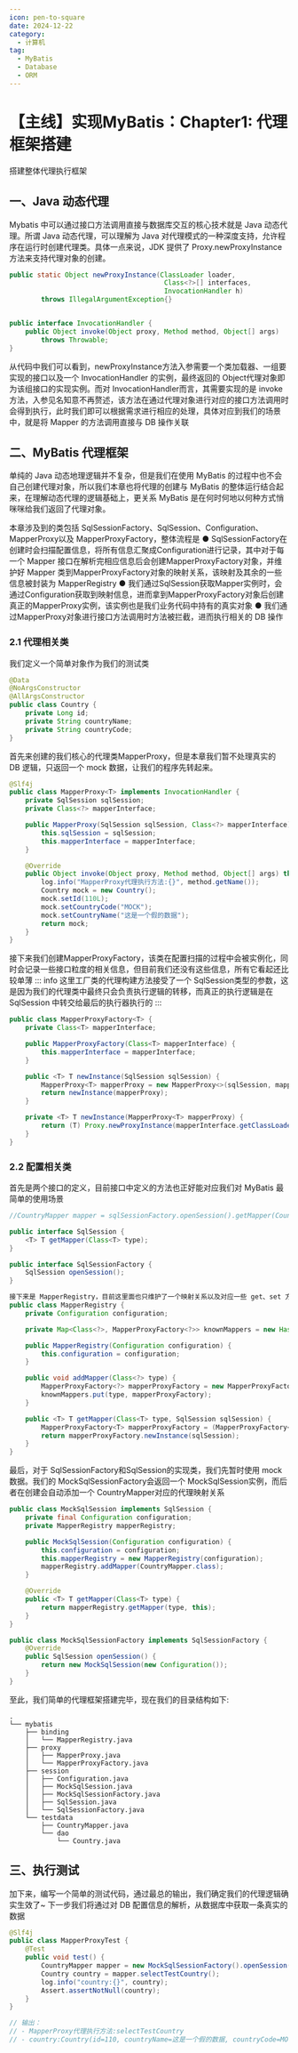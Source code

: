```yaml
---
icon: pen-to-square
date: 2024-12-22
category:
  - 计算机
tag:
  - MyBatis
  - Database
  - ORM
---
```


# 【主线】实现MyBatis：Chapter1: 代理框架搭建
搭建整体代理执行框架

<!-- more -->
## 一、Java 动态代理
Mybatis 中可以通过接口方法调用直接与数据库交互的核心技术就是 Java 动态代理。所谓 Java 动态代理，可以理解为 Java 对代理模式的一种深度支持，允许程序在运行时创建代理类。具体一点来说，JDK 提供了 Proxy.newProxyInstance方法来支持代理对象的创建。
```java
public static Object newProxyInstance(ClassLoader loader,
                                       Class<?>[] interfaces,
                                       InvocationHandler h)
        throws IllegalArgumentException{}


public interface InvocationHandler {
    public Object invoke(Object proxy, Method method, Object[] args)
        throws Throwable;
}
```
从代码中我们可以看到，newProxyInstance方法入参需要一个类加载器、一组要实现的接口以及一个 InvocationHandler 的实例，最终返回的 Object代理对象即为该组接口的实现实例。而对 InvocationHandler而言，其需要实现的是 invoke方法，入参见名知意不再赘述，该方法在通过代理对象进行对应的接口方法调用时会得到执行，此时我们即可以根据需求进行相应的处理，具体对应到我们的场景中，就是将 Mapper 的方法调用直接与 DB 操作关联

## 二、MyBatis 代理框架
单纯的 Java 动态地理逻辑并不复杂，但是我们在使用 MyBatis 的过程中也不会自己创建代理对象，所以我们本章也将代理的创建与 MyBatis 的整体运行结合起来，在理解动态代理的逻辑基础上，更关系 MyBatis 是在何时何地以何种方式悄咪咪给我们返回了代理对象。

本章涉及到的类包括 SqlSessionFactory、SqlSession、Configuration、MapperProxy以及 MapperProxyFactory，整体流程是
● SqlSessionFactory在创建时会扫描配置信息，将所有信息汇聚成Configuration进行记录，其中对于每一个 Mapper 接口在解析完相应信息后会创建MapperProxyFactory对象，并维护好 Mapper 类到MapperProxyFactory对象的映射关系，该映射及其余的一些信息被封装为 MapperRegistry
● 我们通过SqlSession获取Mapper实例时，会通过Configuration获取到映射信息，进而拿到MapperProxyFactory对象后创建真正的MapperProxy实例，该实例也是我们业务代码中持有的真实对象
● 我们通过MapperProxy对象进行接口方法调用时方法被拦截，进而执行相关的 DB 操作

### 2.1 代理相关类
我们定义一个简单对象作为我们的测试类
```java
@Data
@NoArgsConstructor
@AllArgsConstructor
public class Country {
    private Long id;
    private String countryName;
    private String countryCode;
}
```

首先来创建的我们核心的代理类MapperProxy，但是本章我们暂不处理真实的 DB 逻辑，只返回一个 mock 数据，让我们的程序先转起来。
```java
@Slf4j
public class MapperProxy<T> implements InvocationHandler {
    private SqlSession sqlSession;
    private Class<?> mapperInterface;

    public MapperProxy(SqlSession sqlSession, Class<?> mapperInterface) {
        this.sqlSession = sqlSession;
        this.mapperInterface = mapperInterface;
    }

    @Override
    public Object invoke(Object proxy, Method method, Object[] args) throws Throwable {
        log.info("MapperProxy代理执行方法:{}", method.getName());
        Country mock = new Country();
        mock.setId(110L);
        mock.setCountryCode("MOCK");
        mock.setCountryName("这是一个假的数据");
        return mock;
    }
}
```

接下来我们创建MapperProxyFactory，该类在配置扫描的过程中会被实例化，同时会记录一些接口粒度的相关信息，但目前我们还没有这些信息，所有它看起还比较单薄
::: info
这里工厂类的代理构建方法接受了一个 SqlSession类型的参数，这是因为我们的代理类中最终只会负责执行逻辑的转移，而真正的执行逻辑是在SqlSession 中转交给最后的执行器执行的
:::

```java
public class MapperProxyFactory<T> {
    private Class<T> mapperInterface;

    public MapperProxyFactory(Class<T> mapperInterface) {
        this.mapperInterface = mapperInterface;
    }

    public <T> T newInstance(SqlSession sqlSession) {
        MapperProxy<T> mapperProxy = new MapperProxy<>(sqlSession, mapperInterface);
        return newInstance(mapperProxy);
    }

    private <T> T newInstance(MapperProxy<T> mapperProxy) {
        return (T) Proxy.newProxyInstance(mapperInterface.getClassLoader(), new Class[]{mapperInterface}, mapperProxy);
    }
}
```
### 2.2 配置相关类
首先是两个接口的定义，目前接口中定义的方法也正好能对应我们对 MyBatis 最简单的使用场景
```java
//CountryMapper mapper = sqlSessionFactory.openSession().getMapper(CountryMapper.class);

public interface SqlSession {
    <T> T getMapper(Class<T> type);
}

public interface SqlSessionFactory {
    SqlSession openSession();
}

接下来是 MapperRegistry，目前这里面也只维护了一个映射关系以及对应一些 get、set 方法
public class MapperRegistry {
    private Configuration configuration;

    private Map<Class<?>, MapperProxyFactory<?>> knownMappers = new HashMap<>();

    public MapperRegistry(Configuration configuration) {
        this.configuration = configuration;
    }

    public void addMapper(Class<?> type) {
        MapperProxyFactory<?> mapperProxyFactory = new MapperProxyFactory<>(type);
        knownMappers.put(type, mapperProxyFactory);
    }

    public <T> T getMapper(Class<T> type, SqlSession sqlSession) {
        MapperProxyFactory<T> mapperProxyFactory = (MapperProxyFactory<T>) knownMappers.get(type);
        return mapperProxyFactory.newInstance(sqlSession);
    }
}
```

最后，对于 SqlSessionFactory和SqlSession的实现类，我们先暂时使用 mock 数据。我们的 MockSqlSessionFactory会返回一个 MockSqlSession实例，而后者在创建会自动添加一个 CountryMapper对应的代理映射关系
```java
public class MockSqlSession implements SqlSession {
    private final Configuration configuration;
    private MapperRegistry mapperRegistry;

    public MockSqlSession(Configuration configuration) {
        this.configuration = configuration;
        this.mapperRegistry = new MapperRegistry(configuration);
        mapperRegistry.addMapper(CountryMapper.class);
    }

    @Override
    public <T> T getMapper(Class<T> type) {
        return mapperRegistry.getMapper(type, this);
    }
}

public class MockSqlSessionFactory implements SqlSessionFactory {
    @Override
    public SqlSession openSession() {
        return new MockSqlSession(new Configuration());
    }
}
```
至此，我们简单的代理框架搭建完毕，现在我们的目录结构如下:
```
.
└── mybatis
    ├── binding
    │   └── MapperRegistry.java
    ├── proxy
    │   ├── MapperProxy.java
    │   └── MapperProxyFactory.java
    ├── session
    │   ├── Configuration.java
    │   ├── MockSqlSession.java
    │   ├── MockSqlSessionFactory.java
    │   ├── SqlSession.java
    │   └── SqlSessionFactory.java
    └── testdata
        ├── CountryMapper.java
        └── dao
            └── Country.java
```
## 三、执行测试
加下来，编写一个简单的测试代码，通过最总的输出，我们确定我们的代理逻辑确实生效了~ 下一步我们将通过对 DB 配置信息的解析，从数据库中获取一条真实的数据
```java
@Slf4j
public class MapperProxyTest {
    @Test
    public void test() {
        CountryMapper mapper = new MockSqlSessionFactory().openSession().getMapper(CountryMapper.class);
        Country country = mapper.selectTestCountry();
        log.info("country:{}", country);
        Assert.assertNotNull(country);
    }
}

// 输出：
// - MapperProxy代理执行方法:selectTestCountry
// - country:Country(id=110, countryName=这是一个假的数据, countryCode=MOCK)
```